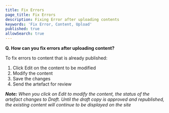 ```yaml
---
title: Fix Errors
page_title: Fix Errors
description: Fixing Error after uploading contents
keywords: 'Fix Error, Content, Upload'
published: true
allowSearch: true
---
```

**Q. How can you fix errors after uploading content?**

To fix errors to content that is already published:

1. Click Edit on the content to be modified
2. Modify the content
3. Save the changes
4. Send the artefact for review

***Note:***
*When you click on Edit to modify the content, the status of the artefact changes to Draft. Until the draft copy is approved and republished, the existing content will continue to be displayed on the site*
